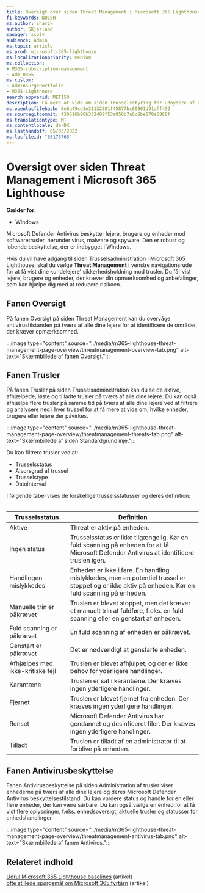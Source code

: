 ```yaml
---
title: Oversigt over siden Threat Management i Microsoft 365 Lighthouse
f1.keywords: NOCSH
ms.author: sharik
author: SKjerland
manager: scotv
audience: Admin
ms.topic: article
ms.prod: microsoft-365-lighthouse
ms.localizationpriority: medium
ms.collection:
- M365-subscription-management
- Adm_O365
ms.custom:
- AdminSurgePortfolio
- M365-Lighthouse
search.appverid: MET150
description: Få mere at vide om siden Trusselsstyring for udbydere af administrerede tjenester ved hjælp af Microsoft 365 Lighthouse.
ms.openlocfilehash: 6e6a49cd1e31132881f45877bc00801d91aff492
ms.sourcegitcommit: f30616b90b382409f53a056b7a6c8be078e6866f
ms.translationtype: MT
ms.contentlocale: da-DK
ms.lasthandoff: 05/03/2022
ms.locfileid: "65173765"
---
```

# <a name="overview-of-the-threat-management-page-in-microsoft-365-lighthouse"></a>Oversigt over siden Threat Management i Microsoft 365 Lighthouse 

**Gælder for:**

- Windows

Microsoft Defender Antivirus beskytter lejere, brugere og enheder mod softwaretrusler, herunder virus, malware og spyware. Den er robust og løbende beskyttelse, der er indbygget i Windows.  
  
Hvis du vil have adgang til siden Trusselsadministration i Microsoft 365 Lighthouse, skal du vælge **Threat Management** i venstre navigationsrude for at få vist dine kundelejere' sikkerhedsholdning mod trusler. Du får vist lejere, brugere og enheder, der kræver din opmærksomhed og anbefalinger, som kan hjælpe dig med at reducere risikoen.  
  
## <a name="overview-tab"></a>Fanen Oversigt  
  
På fanen Oversigt på siden Threat Management kan du overvåge antivirustilstanden på tværs af alle dine lejere for at identificere de områder, der kræver opmærksomhed.

:::image type="content" source="../media/m365-lighthouse-threat-management-page-overview/threatmanagement-overview-tab.png" alt-text="Skærmbillede af fanen Oversigt.":::

## <a name="threats-tab"></a>Fanen Trusler

På fanen Trusler på siden Trusselsadministration kan du se de aktive, afhjælpede, løste og tilladte trusler på tværs af alle dine lejere. Du kan også afhjælpe flere trusler på samme tid på tværs af alle dine lejere ved at filtrere og analysere ned i hver trussel for at få mere at vide om, hvilke enheder, brugere eller lejere der påvirkes.

:::image type="content" source="../media/m365-lighthouse-threat-management-page-overview/threatmanagement-threats-tab.png" alt-text="Skærmbillede af siden Standardgrundlinje.":::
  
Du kan filtrere trusler ved at:

- Trusselsstatus
- Alvorsgrad af trussel
- Trusselstype
- Datointerval

I følgende tabel vises de forskellige trusselsstatusser og deres definition:<br><br>

| Trusselsstatus | Definition |
|---|---|
| Aktive | Threat er aktiv på enheden. |
| Ingen status | Trusselsstatus er ikke tilgængelig. Kør en fuld scanning på enheden for at få Microsoft Defender Antivirus at identificere truslen igen. |
| Handlingen mislykkedes | Enheden er ikke i fare. En handling mislykkedes, men en potentiel trussel er stoppet og er ikke aktiv på enheden. Kør en fuld scanning på enheden. |
| Manuelle trin er påkrævet | Truslen er blevet stoppet, men det kræver et manuelt trin at fuldføre, f.eks. en fuld scanning eller en genstart af enheden. |
| Fuld scanning er påkrævet | En fuld scanning af enheden er påkrævet. |
| Genstart er påkrævet | Det er nødvendigt at genstarte enheden. |
| Afhjælpes med ikke-kritiske fejl | Truslen er blevet afhjulpet, og der er ikke behov for yderligere handlinger. |
| Karantæne | Truslen er sat i karantæne. Der kræves ingen yderligere handlinger. |
| Fjernet | Truslen er blevet fjernet fra enheden. Der kræves ingen yderligere handlinger. |
| Renset | Microsoft Defender Antivirus har gendannet og desinficeret filer. Der kræves ingen yderligere handlinger. |
| Tilladt | Truslen er tilladt af en administrator til at forblive på enheden. | 

## <a name="antivirus-protection-tab"></a>Fanen Antivirusbeskyttelse

Fanen Antivirusbeskyttelse på siden Administration af trusler viser enhederne på tværs af alle dine lejere og deres Microsoft Defender Antivirus beskyttelsestilstand. Du kan vurdere status og handle for en eller flere enheder, der kan være sårbare. Du kan også vælge en enhed for at få vist flere oplysninger, f.eks. enhedsoversigt, aktuelle trusler og statusser for enhedshandlinger.

:::image type="content" source="../media/m365-lighthouse-threat-management-page-overview/threatmanagement-antivirus-tab.png" alt-text="Skærmbillede af fanen Antivirus.":::

## <a name="related-content"></a>Relateret indhold

[Udrul Microsoft 365 Lighthouse baselines](m365-lighthouse-deploy-baselines.md) (artikel)\
[ofte stillede spørgsmål om Microsoft 365 fyrtårn](m365-lighthouse-faq.yml) (artikel)

